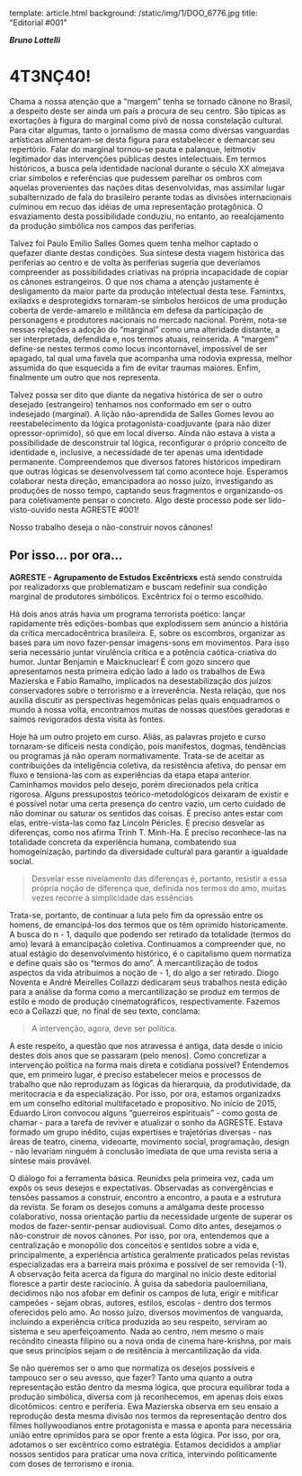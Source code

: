 template: article.html
background: /static/img/1/DOO_6776.jpg
title: "Editorial #001"

___Bruno Lottelli___

# 4T3NÇ40!

Chama a nossa atenção que a “margem” tenha se tornado cânone no Brasil, a  despeito deste ser ainda um país a procura de seu centro.  São típicas as exortações à figura do marginal como pivô de nossa constelação cultural. Para citar algumas, tanto o jornalismo de massa como diversas vanguardas artísticas alimentaram-se desta figura para estabelecer e demarcar seu repertório. Falar do marginal tornou-se pauta e palanque, leitmotiv legitimador das intervenções públicas destes intelectuais. Em termos históricos, a busca pela identidade nacional durante o século XX almejava criar símbolos e referências que pudessem parelhar os ombros com aquelas provenientes das nações ditas desenvolvidas, mas assimilar lugar subalternizado de fala do brasileiro perante todas as divisões internacionais culminou em recuo das  idéias de uma representação protagônica. O esvaziamento desta possibilidade conduziu, no entanto, ao reealojamento da produção simbólica nos campos das periferias.

Talvez foi Paulo Emilio Salles Gomes quem tenha melhor captado o quefazer diante destas condições. Sua síntese desta viagem histórica das periferias ao centro e de volta às periferias sugeria que deveríamos compreender as possibilidades criativas na própria incapacidade de copiar os cânones estrangeiros. O que nos chama a atenção justamente é desligamento da maior parte da produção intelectual desta tese. Famintxs, exiladxs e  desprotegidxs tornaram-se símbolos heróicos de uma produção coberta de verde-amarelo e militância em defesa da participação de personagens e produtores nacionais no mercado nacional. Porém, nota-se nessas relações a adoção do “marginal” como uma alteridade distante, a ser interpretada, defendida e, nos termos atuais, reinserida. A “margem” define-se nestes termos como locus incontornável, impossível de ser apagado, tal qual uma favela que acompanha uma rodovia expressa, melhor assumida do que esquecida a fim de evitar traumas maiores. Enfim, finalmente um outro que nos representa. 

Talvez possa ser dito que diante da negativa histórica de ser o outro desejado (estrangeiro) tenhamos nos conformado em ser o outro indesejado (marginal). A lição não-aprendida de Salles Gomes levou ao reestabelecimento da lógica protagonista-coadjuvante (para não dizer opressor-oprimido), só que em local diverso. Ainda não estava à vista a possibilidade de desconstruir tal lógica, reconfigurar o próprio conceito de identidade e, inclusive, a  necessidade de ter apenas uma identidade permanente. Compreendemos que diversos fatores históricos impediram que outras lógicas se desenvolvessem tal como acontece hoje.  Esperamos colaborar nesta direção, emancipadora ao nosso juízo, investigando as produções de nosso tempo, captando seus fragmentos e organizando-os para coletivamente pensar o concreto. Algo deste processo pode ser lido-visto-ouvido nesta AGRESTE #001!        

Nosso trabalho deseja o não-construir novos cânones!

## Por isso… por ora…

__AGRESTE - Agrupamento de Estudos Excêntricxs__ está sendo construída por realizadorxs que problematizam e buscam redefinir sua condição marginal de produtores simbólicos.  Excêntricx foi o termo escolhido. 

Há dois anos atrás havia um programa terrorista poético: lançar rapidamente três edições-bombas que explodissem sem anúncio a história da crítica mercadocêntrica brasileira. E, sobre os escombros, organizar as bases para um novo fazer-pensar imagens-sons em movimentos. Para isso seria necessário juntar virulência crítica e a potência caótica-criativa do humor. Juntar Benjamin e Maicknuclear! É com gozo sincero que apresentamos nesta primeira edição lado a lado os trabalhos de Ewa Mazierska e Fabio Ramalho, implicados na desestabilização dos juízos conservadores sobre o terrorismo e a irreverência. Nesta relação, que nos auxilia discutir as perspectivas hegemônicas pelas quais enquadramos o mundo à nossa volta, encontramos muitas de nossas questões geradoras e saímos revigorados desta visita às fontes.  

Hoje há um outro projeto em curso. Aliás, as palavras projeto e curso tornaram-se difíceis nesta condição, pois manifestos, dogmas, tendências ou programas já não operam normativamente. Trata-se de aceitar as contribuições da inteligência coletiva, da resistência afetiva, do pensar em fluxo e tensiona-las com as experiências da etapa etapa anterior. Caminhamos movidos pelo desejo, porém direcionados pela crítica rigorosa. Alguns pressupostos teórico-metodológicos deixaram de existir e é possível notar uma certa presença do centro vazio,  um certo cuidado de não dominar ou saturar os sentidos das coisas. É preciso antes estar com elas, entre-vista-las como faz Lincoln Péricles. É preciso desvelar as diferenças, como nos afirma Trinh T. Minh-Ha. É preciso reconhece-las na totalidade concreta da experiência humana, combatendo sua homogeinização, partindo da diversidade cultural para garantir a igualdade social. 

>Desvelar esse nivelamento das diferenças é, portanto, resistir a essa própria noção de diferença que, definida nos termos do amo, muitas vezes recorre à simplicidade das essências

Trata-se, portanto, de continuar a luta pelo fim da opressão entre os homens, de emancipá-los dos termos que os têm oprimido historicamente. A busca do n - 1, daquilo que  podendo ser retirado da totalidade (termos do amo) levará à emancipação coletiva. Continuamos a compreender que, no atual estágio do desenvolvimento histórico, é o capitalismo quem normatiza e define quais são os “termos do amo”. À mercantilização de todos aspectos da vida atribuímos a noção de - 1, do algo a ser retirado. Diogo Noventa e André Meirelles Collazzi dedicaram seus trabalhos nesta edição para a análise da forma como a mercantilização se produz em termos de estilo e modo de produção cinematográficos, respectivamente. Fazemos eco a Collazzi que, no final de seu texto, conclama:

>A intervenção, agora, deve ser política. 

A este respeito, a questão que nos atravessa é antiga, data desde o início destes dois anos que se passaram (pelo menos). Como concretizar a intervenção política na forma mais direta e cotidiana possível? Entendemos que, em primeiro lugar, é preciso estabelecer meios e processos de trabalho que não reproduzam as lógicas da hierarquia, da produtividade, da meritocracia e da especialização. Por isso, por ora, estamos organizadxs em um conselho editorial multifacetado e propositivo. No início de 2015, Eduardo Liron convocou alguns “guerreiros espirituais” - como gosta de chamar - para a tarefa de reviver e atualizar o sonho da AGRESTE. Estava formado um grupo  inédito, cujas expertises  e trajetórias diversas - nas áreas de teatro, cinema, videoarte, movimento social, programação, design - não levariam ninguém à conclusão imediata de que uma revista seria a síntese mais provável. 

O diálogo foi a ferramenta básica. Reunidxs pela primeira vez, cada um expôs os seus desejos e expectativas. Observadas as convergências e tensões passamos a construir, encontro a encontro, a pauta e a estrutura da revista. Se foram os desejos comuns a amálgama deste processo colaborativo, nossa orientação partiu da necessidade urgente de superar os modos de fazer-sentir-pensar audiovisual. Como dito antes, desejamos o não-construir de novos cânones. Por isso, por ora, entendemos que a centralização e monopólio dos conceitos e sentidos sobre a vida e, principalmente, a experiência artística geralmente praticados pelas revistas especializadas era a barreira mais próxima e possível de ser removida (-1). A observação feita acerca da figura do marginal no início deste editorial floresce a partir deste raciocínio. À guisa da sabedoria pauloemiliana, decidimos não nos afobar em definir os campos de luta, erigir e mitificar campeões - sejam obras, autores, estilos, escolas - dentro dos termos oferecidos pelo amo. Ao nosso juízo, diversos movimentos de vanguarda, incluindo a experiência crítica produzida ao seu respeito, serviram ao sistema e seu aperfeiçoamento. Nada ao centro, nem mesmo o mais recôndito cineasta filipino ou a nova onda de cinema hare-krishna, por mais que seus princípios sejam o de resitência à mercantilização da vida.

Se não queremos ser o amo que normatiza os desejos possíveis e tampouco ser o seu avesso, que fazer? Tanto uma quanto a outra representação estão dentro da mesma lógica, que procura equilibrar toda a produção simbólica, diversa com já reconhecemos, em apenas dois eixos dicotômicos: centro e periferia. Ewa Mazierska observa em seu ensaio a reprodução desta mesma divisão nos termos da representação dentro dos filmes hollywoodianos entre protagonista e massa e aponta para necessária união entre oprimidos para se opor frente a esta lógica. Por isso, por ora, adotamos o ser excêntrico como estratégia. Estamos decididos a ampliar nossos sentidos para praticar uma nova crítica, intervindo politicamente com doses de terrorismo e ironia. 
